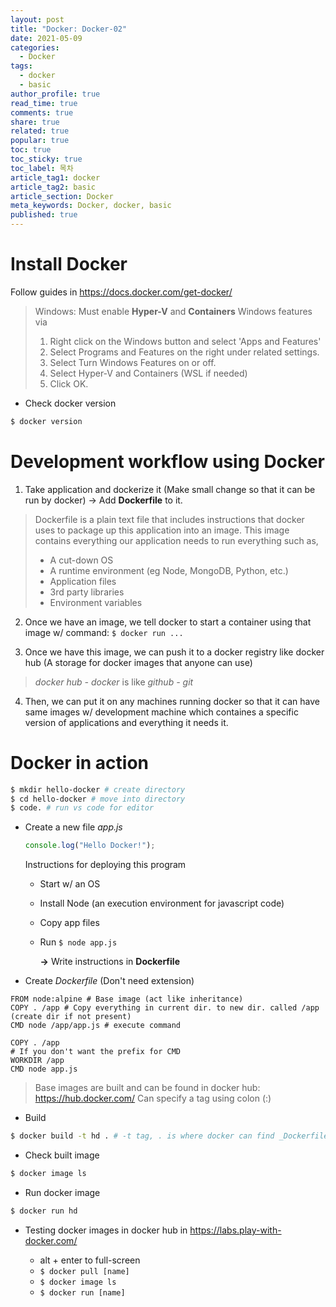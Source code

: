 ```yaml
---
layout: post
title: "Docker: Docker-02"
date: 2021-05-09
categories:
  - Docker
tags:
  - docker
  - basic
author_profile: true
read_time: true
comments: true
share: true
related: true
popular: true
toc: true
toc_sticky: true
toc_label: 목차
article_tag1: docker
article_tag2: basic
article_section: Docker
meta_keywords: Docker, docker, basic
published: true
---
```


# Install Docker

Follow guides in https://docs.docker.com/get-docker/

> Windows: Must enable __Hyper-V__ and __Containers__ Windows features via
>
> 1. Right click on the Windows button and select 'Apps and Features'
> 2. Select Programs and Features on the right under related settings.
> 3. Select Turn Windows Features on or off.
> 4. Select Hyper-V and Containers (WSL if needed)
> 5. Click OK.

- Check docker version

```bash
$ docker version
```

# Development workflow using Docker

1. Take application and dockerize it (Make small change so that it can be run by docker) &rightarrow; Add __Dockerfile__ to it.

  > Dockerfile is a plain text file that includes instructions that docker uses to package up this application into an image. This image contains everything our application needs to run everything such as,
  >
  > - A cut-down OS
  > - A runtime environment (eg Node, MongoDB, Python, etc.)
  > - Application files
  > - 3rd party libraries
  > - Environment variables

2. Once we have an image, we tell docker to start a container using that image w/ command: ```$ docker run ...```

3. Once we have this image, we can push it to a docker registry like docker hub (A storage for docker images that anyone can use)

> _docker hub - docker_ is like _github - git_

4. Then, we can put it on any machines running docker so that it can have same images w/ development machine which containes a specific version of applications and everything it needs it.

# Docker in action

``` bash
$ mkdir hello-docker # create directory
$ cd hello-docker # move into directory
$ code. # run vs code for editor
```

- Create a new file _app.js_

  ``` javascript
  console.log("Hello Docker!");
  ```

  Instructions for deploying this program
  - Start w/ an OS
  - Install Node (an execution environment for javascript code)
  - Copy app files
  - Run ```$ node app.js```

    __&rightarrow;__ Write instructions in __Dockerfile__

- Create _Dockerfile_ (Don't need extension)

``` Docker
FROM node:alpine # Base image (act like inheritance)
COPY . /app # Copy everything in current dir. to new dir. called /app (create dir if not present)
CMD node /app/app.js # execute command
```
``` Docker
COPY . /app
# If you don't want the prefix for CMD
WORKDIR /app
CMD node app.js
```

> Base images are built and can be found in docker hub: https://hub.docker.com/
> Can specify a tag using colon (:)

- Build

``` bash
$ docker build -t hd . # -t tag, . is where docker can find _Dockerfile_
```

- Check built image

``` bash
$ docker image ls
```

- Run docker image

``` bash
$ docker run hd
```

- Testing docker images in docker hub in https://labs.play-with-docker.com/

  - alt + enter to full-screen
  - ```$ docker pull [name]```
  - ```$ docker image ls```
  - ```$ docker run [name] ```

